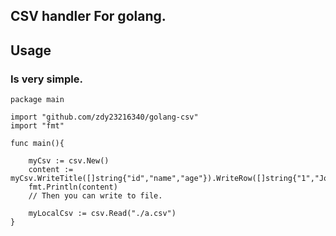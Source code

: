 ## CSV handler For golang.

## Usage
### Is very simple.

``` 
package main

import "github.com/zdy23216340/golang-csv"
import "fmt"

func main(){

	myCsv := csv.New()
	content := myCsv.WriteTitle([]string{"id","name","age"}).WriteRow([]string{"1","John","35"}).String()//.ToFile("./a.csv") 
	fmt.Println(content)
	// Then you can write to file.

	myLocalCsv := csv.Read("./a.csv")
}
```
